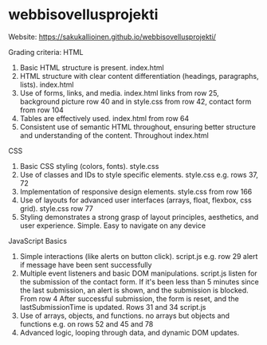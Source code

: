# webbisovellusprojekti
 Website: https://sakukallioinen.github.io/webbisovellusprojekti/

 Grading criteria: HTML
 1. Basic HTML structure is present. index.html
 2. HTML structure with clear content differentiation (headings, paragraphs, lists). index.html
 3. Use of forms, links, and media. index.html links from row 25, background picture row 40 and in style.css from row 42, contact form from row 104
 4. Tables are effectively used. index.html from row 64
 5. Consistent use of semantic HTML throughout, ensuring better structure and understanding of the content. Throughout index.html

CSS
1. Basic CSS styling (colors, fonts). style.css
2. Use of classes and IDs to style specific elements. style.css e.g. rows 37, 72
3. Implementation of responsive design elements. style.css from row 166
4. Use of layouts for advanced user interfaces (arrays, float, flexbox, css grid). style.css row 77
5. Styling demonstrates a strong grasp of layout principles, aesthetics, and user experience. Simple. Easy to navigate on any device

JavaScript Basics
1. Simple interactions (like alerts on button click). script.js e.g. row 29 alert if message have been sent successfully
2. Multiple event listeners and basic DOM manipulations. script.js listen for the submission of the contact form. If it's been less than 5 minutes since the last submission, an alert is shown, and the submission is blocked. From row 4
After successful submission, the form is reset, and the lastSubmissionTime is updated. Rows 31 and 34 script.js
3. Use of arrays, objects, and functions. no arrays but objects and functions e.g. on rows 52 and 45 and 78
4. Advanced logic, looping through data, and dynamic DOM updates. 
